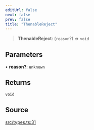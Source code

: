 ```yaml
---
editUrl: false
next: false
prev: false
title: "ThenableReject"
---
```


> **ThenableReject**: (`reason`?) => `void`

## Parameters

• **reason?**: `unknown`

## Returns

`void`

## Source

[src/types.ts:31](https://github.com/eddienubes/sagetest/blob/1965370/src/types.ts#L31)
